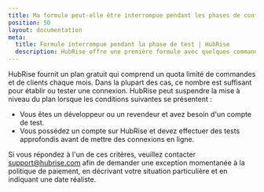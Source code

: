 ```yaml
---
title: Ma formule peut-elle être interrompue pendant les phases de configuration et de test ?
position: 50
layout: documentation
meta:
  title: Formule interrompue pendant la phase de test | HubRise
  description: HubRise offre une première formule avec quelques commandes gratuites. Votre formule peut cependant interrompue pendant les phases de configuration et de test.
---
```


HubRise fournit un plan gratuit qui comprend un quota limité de commandes et de clients chaque mois. Dans la plupart des cas, ce nombre est suffisant pour établir ou tester une connexion. HubRise peut suspendre la mise à niveau du plan lorsque les conditions suivantes se présentent :

- Vous êtes un développeur ou un revendeur et avez besoin d'un compte de test.
- Vous possédez un compte sur HubRise et devez effectuer des tests approfondis avant de mettre des connexions en ligne.

Si vous répondez à l'un de ces critères, veuillez contacter [support@hubrise.com](mailto:support@hubrise.com) afin de demander une exception momentanée à la politique de paiement, en décrivant votre situation particulière et en indiquant une date réaliste.
